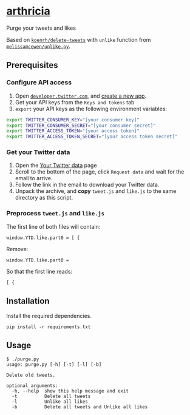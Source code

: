 # [arthricia](https://giphy.com/gifs/13a81USMXqsTnO/html5)
Purge your tweets and likes

Based on [`koenrh/delete-tweets`](https://github.com/koenrh/delete-tweets) with `unlike` function from [`melissamcewen/unlike.py`](https://gist.github.com/melissamcewen/37125ee31615f3f7f53de47459053bf1).

## Prerequisites

### Configure API access

1. Open [`developer.twitter.com`](https://developer.twitter.com), and [create
  a new app](https://developer.twitter.com/en/apps/create).
1. Get your API keys from the `Keys and tokens` tab
1. `export` your API keys as the following environment variables:

```bash
export TWITTER_CONSUMER_KEY="[your consumer key]"
export TWITTER_CONSUMER_SECRET="[your consumer secret]"
export TWITTER_ACCESS_TOKEN="[your access token]"
export TWITTER_ACCESS_TOKEN_SECRET="[your access token secret]"
```

### Get your Twitter data

1. Open the [Your Twitter data](https://twitter.com/settings/your_twitter_data) page
1. Scroll to the bottom of the page, click `Request data` and wait for the email to arrive.
1. Follow the link in the email to download your Twitter data.
1. Unpack the archive, and **copy** `tweet.js` and `like.js` to the same directory as this script.

### Preprocess `tweet.js` and `like.js`

The first line of both files will contain:
```
window.YTD.like.part0 = [ {
```
Remove:
```
window.YTD.like.part0 = 
```

So that the first line reads: 
```
[ {
```

## Installation

Install the required dependencies.

```
pip install -r requirements.txt
```

## Usage

```
$ ./purge.py
usage: purge.py [-h] [-t] [-l] [-b]

Delete old tweets.

optional arguments:
  -h, --help  show this help message and exit
  -t          Delete all tweets
  -l          Unlike all likes
  -b          Delete all tweets and Unlike all likes
```